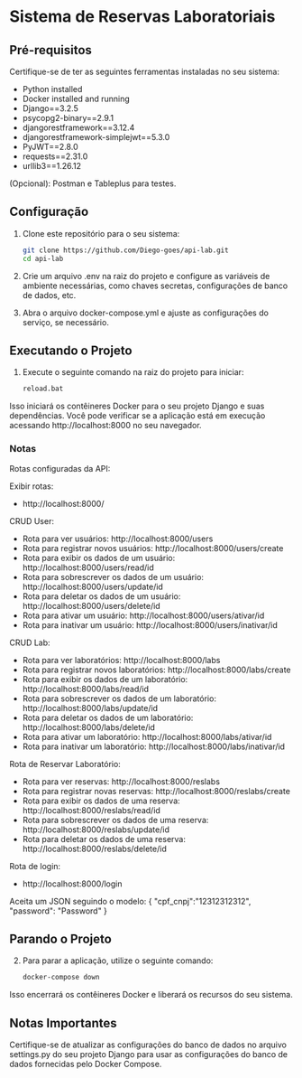 # Sistema de Reservas Laboratoriais

## Pré-requisitos

Certifique-se de ter as seguintes ferramentas instaladas no seu sistema:

- Python installed 
- Docker installed and running
- Django==3.2.5
- psycopg2-binary==2.9.1
- djangorestframework==3.12.4
- djangorestframework-simplejwt==5.3.0
- PyJWT==2.8.0
- requests==2.31.0
- urllib3==1.26.12

(Opcional): Postman e Tableplus para testes.

## Configuração

1. Clone este repositório para o seu sistema:

   ```bash
   git clone https://github.com/Diego-goes/api-lab.git
   cd api-lab
   
2. Crie um arquivo .env na raiz do projeto e configure as variáveis de ambiente necessárias, como chaves secretas, configurações de banco de dados, etc.

3. Abra o arquivo docker-compose.yml e ajuste as configurações do serviço, se necessário.

## Executando o Projeto

1. Execute o seguinte comando na raiz do projeto para iniciar:

    ```bash
    reload.bat

Isso iniciará os contêineres Docker para o seu projeto Django e suas dependências. Você pode verificar se a aplicação está em execução acessando http://localhost:8000 no seu navegador.

### Notas

Rotas configuradas da API:

Exibir rotas:
- http://localhost:8000/

CRUD User:
- Rota para ver usuários: 
http://localhost:8000/users
- Rota para registrar novos usuários: 
http://localhost:8000/users/create
- Rota para exibir os dados de um usuário: 
http://localhost:8000/users/read/id
- Rota para sobrescrever os dados de um usuário: 
http://localhost:8000/users/update/id
- Rota para deletar os dados de um usuário: 
http://localhost:8000/users/delete/id
- Rota para ativar um usuário: 
http://localhost:8000/users/ativar/id
- Rota para inativar um usuário: 
http://localhost:8000/users/inativar/id

CRUD Lab:
- Rota para ver laboratórios: 
http://localhost:8000/labs
- Rota para registrar novos laboratórios: 
http://localhost:8000/labs/create
- Rota para exibir os dados de um laboratório: 
http://localhost:8000/labs/read/id
- Rota para sobrescrever os dados de um laboratório: 
http://localhost:8000/labs/update/id
- Rota para deletar os dados de um laboratório: 
http://localhost:8000/labs/delete/id
- Rota para ativar um laboratório: 
http://localhost:8000/labs/ativar/id
- Rota para inativar um laboratório: 
http://localhost:8000/labs/inativar/id

Rota de Reservar Laboratório:
- Rota para ver reservas: 
http://localhost:8000/reslabs
- Rota para registrar novas reservas: 
http://localhost:8000/reslabs/create
- Rota para exibir os dados de uma reserva: 
http://localhost:8000/reslabs/read/id
- Rota para sobrescrever os dados de uma reserva: 
http://localhost:8000/reslabs/update/id
- Rota para deletar os dados de uma reserva: 
http://localhost:8000/reslabs/delete/id

Rota de login:
- http://localhost:8000/login

Aceita um JSON seguindo o modelo:
    {
        "cpf_cnpj":"12312312312",
        "password": "Password"
    }


## Parando o Projeto

2. Para parar a aplicação, utilize o seguinte comando:

    ```bash
    docker-compose down

Isso encerrará os contêineres Docker e liberará os recursos do seu sistema.

## Notas Importantes
Certifique-se de atualizar as configurações do banco de dados no arquivo settings.py do seu projeto Django para usar as configurações do banco de dados fornecidas pelo Docker Compose.
